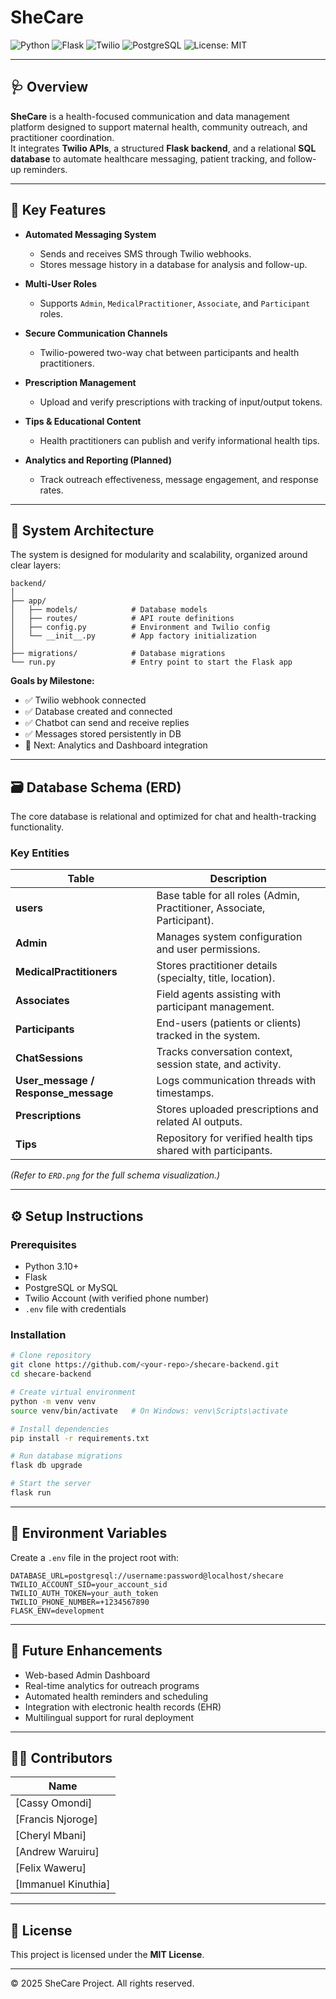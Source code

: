 # SheCare

![Python](https://img.shields.io/badge/Python-3.10%2B-blue?logo=python)
![Flask](https://img.shields.io/badge/Flask-Backend-lightgrey?logo=flask)
![Twilio](https://img.shields.io/badge/Twilio-API-red?logo=twilio)
![PostgreSQL](https://img.shields.io/badge/PostgreSQL-Database-blue?logo=postgresql)
![License: MIT](https://img.shields.io/badge/License-MIT-green.svg)

---

## 🩺 Overview

**SheCare** is a health-focused communication and data management platform designed to support maternal health, community outreach, and practitioner coordination.  
It integrates **Twilio APIs**, a structured **Flask backend**, and a relational **SQL database** to automate healthcare messaging, patient tracking, and follow-up reminders.

---

## 🚀 Key Features

- **Automated Messaging System**
  - Sends and receives SMS through Twilio webhooks.
  - Stores message history in a database for analysis and follow-up.

- **Multi-User Roles**
  - Supports `Admin`, `MedicalPractitioner`, `Associate`, and `Participant` roles.

- **Secure Communication Channels**
  - Twilio-powered two-way chat between participants and health practitioners.

- **Prescription Management**
  - Upload and verify prescriptions with tracking of input/output tokens.

- **Tips & Educational Content**
  - Health practitioners can publish and verify informational health tips.

- **Analytics and Reporting (Planned)**
  - Track outreach effectiveness, message engagement, and response rates.

---

## 🧩 System Architecture

The system is designed for modularity and scalability, organized around clear layers:

```
backend/
│
├── app/
│   ├── models/            # Database models
│   ├── routes/            # API route definitions
│   ├── config.py          # Environment and Twilio config
│   └── __init__.py        # App factory initialization
│
├── migrations/            # Database migrations
└── run.py                 # Entry point to start the Flask app
```

**Goals by Milestone:**
- ✅ Twilio webhook connected  
- ✅ Database created and connected  
- ✅ Chatbot can send and receive replies  
- ✅ Messages stored persistently in DB  
- 🔄 Next: Analytics and Dashboard integration  

---

## 🗃️ Database Schema (ERD)

The core database is relational and optimized for chat and health-tracking functionality.

### **Key Entities**

| Table | Description |
|--------|--------------|
| **users** | Base table for all roles (Admin, Practitioner, Associate, Participant). |
| **Admin** | Manages system configuration and user permissions. |
| **MedicalPractitioners** | Stores practitioner details (specialty, title, location). |
| **Associates** | Field agents assisting with participant management. |
| **Participants** | End-users (patients or clients) tracked in the system. |
| **ChatSessions** | Tracks conversation context, session state, and activity. |
| **User_message / Response_message** | Logs communication threads with timestamps. |
| **Prescriptions** | Stores uploaded prescriptions and related AI outputs. |
| **Tips** | Repository for verified health tips shared with participants. |

*(Refer to `ERD.png` for the full schema visualization.)*

---

## ⚙️ Setup Instructions

### Prerequisites
- Python 3.10+
- Flask
- PostgreSQL or MySQL
- Twilio Account (with verified phone number)
- `.env` file with credentials

### Installation

```bash
# Clone repository
git clone https://github.com/<your-repo>/shecare-backend.git
cd shecare-backend

# Create virtual environment
python -m venv venv
source venv/bin/activate   # On Windows: venv\Scripts\activate

# Install dependencies
pip install -r requirements.txt

# Run database migrations
flask db upgrade

# Start the server
flask run
```

---

## 🔐 Environment Variables

Create a `.env` file in the project root with:

```
DATABASE_URL=postgresql://username:password@localhost/shecare
TWILIO_ACCOUNT_SID=your_account_sid
TWILIO_AUTH_TOKEN=your_auth_token
TWILIO_PHONE_NUMBER=+1234567890
FLASK_ENV=development
```

---

## 🧠 Future Enhancements

- Web-based Admin Dashboard  
- Real-time analytics for outreach programs  
- Automated health reminders and scheduling  
- Integration with electronic health records (EHR)  
- Multilingual support for rural deployment  

---

## 👩‍💻 Contributors

| Name |
|------|
| [Cassy Omondi] |
| [Francis Njoroge] |
| [Cheryl Mbani] |
| [Andrew Waruiru] |
| [Felix Waweru] |
| [Immanuel Kinuthia] |

---

## 🪪 License

This project is licensed under the **MIT License**.  

---

© 2025 SheCare Project. All rights reserved.

